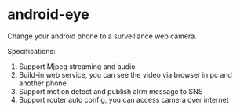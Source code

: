 android-eye
===========

Change your android phone to a surveillance web camera.

Specifications:
1.  Support Mjpeg streaming and audio 
2.  Build-in web service, you can see the video via browser in pc and another phone
3.  Support motion detect and publish alrm message to SNS
4.  Support router auto config, you can access camera over internet

